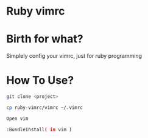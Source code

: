 Ruby vimrc
==========

Birth for what?
=======

Simplely config your vimrc, just for ruby programming


How To Use?
=========
```bash
git clone <project>

cp ruby-vimrc/vimrc ~/.vimrc

Open vim

:BundleInstall( in vim )
```
